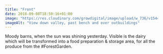 ```yaml
---
title: "Front"
date: 2018-09-08T18:59:16+01:00
image: "https://res.cloudinary.com/growdigital/image/upload/w_736/v1544351438/barns-30666693438.jpg"
imageAlt: "View down valley, past bench and over outbuildings"
---
```


Moody barns, when the sun was shining yesterday. Visible is the dairy which will be transformed into a food preparation & storage area, for all the produce from the #ForestGarden.
